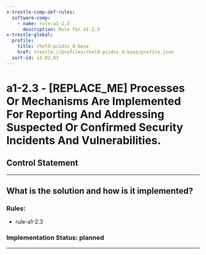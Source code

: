 ```yaml
---
x-trestle-comp-def-rules:
  software-comp:
    - name: rule-a1-2.3
      description: Rule for a1-2.3
x-trestle-global:
  profile:
    title: rhel9-pcidss_4-base
    href: trestle://profiles/rhel9-pcidss_4-base/profile.json
  sort-id: a1-02.03
---
```


# a1-2.3 - \[REPLACE_ME\] Processes Or Mechanisms Are Implemented For Reporting And Addressing Suspected Or Confirmed Security Incidents And Vulnerabilities.

## Control Statement

______________________________________________________________________

## What is the solution and how is it implemented?

<!-- For implementation status enter one of: implemented, partial, planned, alternative, not-applicable -->

<!-- Note that the list of rules under ### Rules: is read-only and changes will not be captured after assembly to JSON -->

<!-- Add control implementation description here for control: a1-2.3 -->

### Rules:

  - rule-a1-2.3

### Implementation Status: planned

______________________________________________________________________
